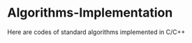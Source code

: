 Algorithms-Implementation
=========================

Here are codes of standard algorithms implemented in C/C++
